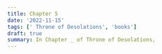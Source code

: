 ```yaml
---
title: Chapter 5
date: '2022-11-15'
tags: [' Throne of Desolations', 'books']
draft: true
summary: In Chapter _ of Throne of Desolations, 
---
```

